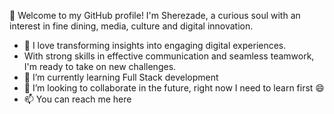  👋 Welcome to my GitHub profile! I'm Sherezade, a curious soul with an interest in fine dining, media, culture and digital innovation.

- 👀 I love transforming insights into engaging digital experiences.
-    With strong skills in effective communication and seamless teamwork, I'm ready to take on new challenges.
- 🌱 I’m currently learning Full Stack development
- 💞️ I’m looking to collaborate in the future, right now I need to learn first 😄
- 📫 You can reach me here 
  

<!---
mlshere/mlshere is a ✨ special ✨ repository because its `README.md` (this file) appears on your GitHub profile.
You can click the Preview link to take a look at your changes.
--->
